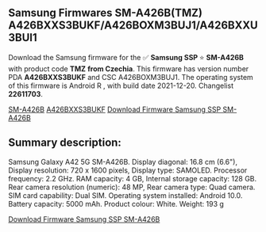 <h2>Samsung Firmwares SM-A426B(TMZ) A426BXXS3BUKF/A426BOXM3BUJ1/A426BXXU3BUI1</h2>
Download the Samsung firmware for the ✅ <strong>Samsung SSP </strong> ⭐ <strong>SM-A426B</strong> with product code <strong>TMZ</strong> <strong> from Czechia</strong>. This firmware has version number PDA <strong>A426BXXS3BUKF</strong> and CSC A426BOXM3BUJ1. The operating system of this firmware is Android R , with build date 2021-12-20. Changelist <strong>22611703</strong>.


[SM-A426B](https://samfirm.shop/samsung/model/SM-A426B)
[A426BXXS3BUKF](https://samfirm.shop/samsung/pda/A426BXXS3BUKF)
[Download Firmware Samsung SSP SM-A426B](https://samfirm.shop/samsung/firmware/483618)
<h2>Summary description:</h2>
<p>Samsung Galaxy A42 5G SM-A426B. Display diagonal: 16.8 cm (6.6"), Display resolution: 720 x 1600 pixels, Display type: SAMOLED. Processor frequency: 2.2 GHz. RAM capacity: 4 GB, Internal storage capacity: 128 GB. Rear camera resolution (numeric): 48 MP, Rear camera type: Quad camera. SIM card capability: Dual SIM. Operating system installed: Android 10.0. Battery capacity: 5000 mAh. Product colour: White. Weight: 193 g</p>


[Download Firmware Samsung SSP SM-A426B](https://samfirm.shop/samsung/firmware/483618)
